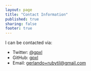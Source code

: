 ```yaml
---
layout: page
title: "Contact Information"
published: true
sharing: false
footer: true
---
```

I can be contacted via:

* Twitter: [@gpxl](http://www.twitter.com/gpxl)
* GitHub: [gpxl](http://www.github.com/gpxl)
* Email: [gerlando+rubytil@gmail.com](mailto:gerlando+rubytil@gmail.com)
